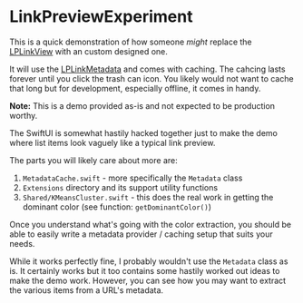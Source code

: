 # LinkPreviewExperiment

This is a quick demonstration of how someone *might* replace the [LPLinkView](https://developer.apple.com/documentation/linkpresentation/lplinkview) 
with an custom designed one.

It will use the [LPLinkMetadata](https://developer.apple.com/documentation/linkpresentation/lplinkmetadata) and comes
with caching. The cahcing lasts forever until you click the trash can icon. You likely would not want to cache that
long but for development, especially offline, it comes in handy.

**Note:** This is a demo provided as-is and not expected to be production worthy.

The SwiftUI is somewhat hastily hacked together just to make the demo where list items look vaguely like a typical link
preview.

The parts you will likely care about more are:

1. `MetadataCache.swift` - more specifically the `Metadata` class
2.  `Extensions` directory and its support utility functions
3. `Shared/KMeansCluster.swift` - this does the real work in getting the dominant color (see function: `getDominantColor()`)

Once you understand what's going with the color extraction, you should be able to easily write a metadata 
provider / caching setup that suits your needs.

While it works perfectly fine, I probably wouldn't use the `Metadata` class as is. It certainly works but it too contains some hastily
worked out ideas to make the demo work. However, you can see how you may want to extract the various items from a URL's metadata.

